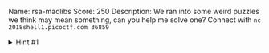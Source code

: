 Name: rsa-madlibs
Score: 250
Description: We ran into some weird puzzles we think may mean something, can you help me solve one? Connect with <code>nc 2018shell1.picoctf.com 36859</code>
<details><summary>Hint #1</summary><a href="https://simple.wikipedia.org/wiki/RSA_algorithm">RSA info</a></details>